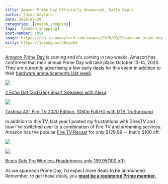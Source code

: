 ```yaml
---
title: Amazon Prime Day Officially Announced, Early Deals
author: Jason Gaylord
date: 2020-09-29
categories: [amazon,shopping]
tags:  [amazon,shopping]
post-number: 1054
image: https://cdn.jasongaylord.com/images/2020/09/29/amazon-prime-day.jpg
bitly: https://jasong.us/30cpwb5
---
```


[Amazon Prime Day](https://www.amazon.com/primeday/ref=as_li_ss_tl?pf_rd_r=7J3Z2BH48AN4J63019PZ&pf_rd_p=8d8ba285-d712-4d2f-b671-dd7badc6efff&linkCode=ll2&tag=jasongaylor01-20&linkId=c234894900d60c727ea4ad95e180afd3&language=en_US) is coming and it's coming in two weeks. Amazon has confirmed that their annual Prime Day will take place October 13-14, 2020. They are currently advertising a few early deals for this event in addition to their [hardware announcements last week](https://jasong.us/33W23w3).

<a href="https://www.amazon.com/dp/B07PGL2N7J/ref=as_li_ss_il?pf_rd_r=FKS3QMA0SMX35QCWSAPR&pf_rd_p=8b136723-7294-4f5e-9a2d-031329479e2f&linkCode=li2&tag=jasongaylor01-20&linkId=9ae1a0245a4fc42bdb7cbbebc4eab8fa&language=en_US" target="_blank"><img border="0" src="//ws-na.amazon-adsystem.com/widgets/q?_encoding=UTF8&ASIN=B07PGL2N7J&Format=_SL160_&ID=AsinImage&MarketPlace=US&ServiceVersion=20070822&WS=1&tag=jasongaylor01-20&language=en_US" ></a><img src="https://ir-na.amazon-adsystem.com/e/ir?t=jasongaylor01-20&language=en_US&l=li2&o=1&a=B07PGL2N7J" width="1" height="1" border="0" alt="" style="border:none !important; margin:0px !important;" />

[2 Echo Dot (3rd Gen) Smart Speakers with Alexa](https://www.amazon.com/dp/B07PGL2N7J/ref=as_li_ss_tl?pf_rd_r=FKS3QMA0SMX35QCWSAPR&pf_rd_p=8b136723-7294-4f5e-9a2d-031329479e2f&linkCode=ll1&tag=jasongaylor01-20&linkId=5f5a1f479518dff3a651015b16d005b5&language=en_US)

<a href="https://www.amazon.com/dp/B086VR9J8Q/ref=as_li_ss_il?ref=pdlu_pdp_ftve&pf_rd_m=ATVPDKIKX0DER&pf_rd_s=slot-9&pf_rd_r=02Y47NKE1SD18KNWGQVA&pf_rd_t=0&pf_rd_p=d8419ceb-8f22-43fc-baff-4ade06908952&pf_rd_i=primeday&linkCode=li2&tag=jasongaylor01-20&linkId=6af3023d4702d2679a4da2605d31cef7&language=en_US" target="_blank"><img border="0" src="//ws-na.amazon-adsystem.com/widgets/q?_encoding=UTF8&ASIN=B086VR9J8Q&Format=_SL160_&ID=AsinImage&MarketPlace=US&ServiceVersion=20070822&WS=1&tag=jasongaylor01-20&language=en_US" ></a><img src="https://ir-na.amazon-adsystem.com/e/ir?t=jasongaylor01-20&language=en_US&l=li2&o=1&a=B086VR9J8Q" width="1" height="1" border="0" alt="" style="border:none !important; margin:0px !important;" />

[Toshiba 43" Fire TV 2020 Edition, 1080p Full HD with DTS TruSurround](https://www.amazon.com/dp/B086VR9J8Q/ref=as_li_ss_tl?ref=pdlu_pdp_ftve&pf_rd_m=ATVPDKIKX0DER&pf_rd_s=slot-9&pf_rd_r=02Y47NKE1SD18KNWGQVA&pf_rd_t=0&pf_rd_p=d8419ceb-8f22-43fc-baff-4ade06908952&pf_rd_i=primeday&linkCode=ll1&tag=jasongaylor01-20&linkId=d74fd3d45b4a7dfe9254772b3a8bab66&language=en_US)

In addition to this TV, last year I posted my frustrations with DirecTV and how I've switched over to a combination of Fire TV and streaming services. Amazon has the popular [Fire TV Recast](https://www.amazon.com/dp/B01J6A6H74/ref=as_li_ss_tl?ref=pdlu_pdp_rn&pf_rd_m=ATVPDKIKX0DER&pf_rd_s=slot-9&pf_rd_r=02Y47NKE1SD18KNWGQVA&pf_rd_t=0&pf_rd_p=d8419ceb-8f22-43fc-baff-4ade06908952&pf_rd_i=primeday&linkCode=ll1&tag=jasongaylor01-20&linkId=c93ff2253470b0dd1a040a04eb558105&language=en_US) for only $129.99 -- that's $100 off.

<a href="https://www.amazon.com/dp/B01J6A6H74/ref=as_li_ss_il?ref=pdlu_pdp_rn&pf_rd_m=ATVPDKIKX0DER&pf_rd_s=slot-9&pf_rd_r=02Y47NKE1SD18KNWGQVA&pf_rd_t=0&pf_rd_p=d8419ceb-8f22-43fc-baff-4ade06908952&pf_rd_i=primeday&linkCode=li2&tag=jasongaylor01-20&linkId=a47e60024ae5f128279fad4d85f9d2f2&language=en_US" target="_blank"><img border="0" src="//ws-na.amazon-adsystem.com/widgets/q?_encoding=UTF8&ASIN=B01J6A6H74&Format=_SL160_&ID=AsinImage&MarketPlace=US&ServiceVersion=20070822&WS=1&tag=jasongaylor01-20&language=en_US" ></a><img src="https://ir-na.amazon-adsystem.com/e/ir?t=jasongaylor01-20&language=en_US&l=li2&o=1&a=B01J6A6H74" width="1" height="1" border="0" alt="" style="border:none !important; margin:0px !important;" />

<a href="https://www.amazon.com/dp/B07YVZ2QH7/ref=as_li_ss_il?pf_rd_r=SY4QRMG23NW8QMJX2H5N&pf_rd_m=ATVPDKIKX0DER&pf_rd_t=HighVelocityEvent&pf_rd_i=primeday_1_desktop&pf_rd_s=slot-22&pd_rd_i=B07YVZ2QH7&linkCode=li2&tag=jasongaylor01-20&linkId=e59b6ac16e80729fc0f2daa8492f36dc&language=en_US" target="_blank"><img border="0" src="//ws-na.amazon-adsystem.com/widgets/q?_encoding=UTF8&ASIN=B07YVZ2QH7&Format=_SL160_&ID=AsinImage&MarketPlace=US&ServiceVersion=20070822&WS=1&tag=jasongaylor01-20&language=en_US" ></a><img src="https://ir-na.amazon-adsystem.com/e/ir?t=jasongaylor01-20&language=en_US&l=li2&o=1&a=B07YVZ2QH7" width="1" height="1" border="0" alt="" style="border:none !important; margin:0px !important;" />

[Beats Solo Pro Wireless Headphones only $199.95 ($100 off)](https://www.amazon.com/dp/B07YVZ2QH7/ref=as_li_ss_tl?pf_rd_r=SY4QRMG23NW8QMJX2H5N&pf_rd_m=ATVPDKIKX0DER&pf_rd_t=HighVelocityEvent&pf_rd_i=primeday_1_desktop&pf_rd_s=slot-22&pd_rd_i=B07YVZ2QH7&linkCode=ll1&tag=jasongaylor01-20&linkId=260a408ff3e189e038bf9dc9e322b934&language=en_US)

As we approach Prime Day, I'd expect more deals to be announced. Remember, to get these deals, you [**must be a registered Prime member.**](https://www.amazon.com/tryprimefree?ref_=assoc_tag_ph_1427739975520&_encoding=UTF8&camp=1789&creative=9325&linkCode=pf4&tag=jasongaylor01-20&linkId=f4587df918b84f38e5b8100a902171d7)